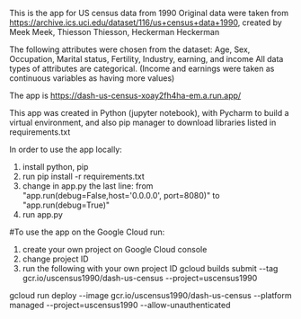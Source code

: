 
This is the app for US census data from 1990
Original data were taken from https://archive.ics.uci.edu/dataset/116/us+census+data+1990, created by Meek Meek, Thiesson Thiesson, Heckerman Heckerman

The following attributes were chosen from the dataset:
Age, Sex, Occupation, Marital status, Fertility, Industry, earning, and income
All data types of attributes are categorical. (Income and earnings were taken as continuous variables as having more values)

The app is https://dash-us-census-xoay2fh4ha-em.a.run.app/ 

This app was created in Python (jupyter notebook), with Pycharm to build a virtual environment, and also pip manager to download libraries listed in requirements.txt

In order to use the app locally: 
1) install python, pip
2) run pip install -r requirements.txt
3) change in app.py the last line: from "app.run(debug=False,host='0.0.0.0', port=8080)" to "app.run(debug=True)"
4) run app.py 

#To use the app on the Google Cloud run:
1) create your own project on Google Cloud console
2) change project ID
3) run the following with your own project ID
gcloud builds submit --tag gcr.io/uscensus1990/dash-us-census --project=uscensus1990

gcloud run deploy --image gcr.io/uscensus1990/dash-us-census --platform managed  --project=uscensus1990 --allow-unauthenticated
